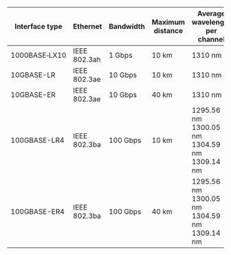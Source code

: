 | Interface type | Ethernet | Bandwidth<br/> | Maximum<br/>distance | Average wavelength<br/>per channel |
| ----- | ----- | ----- | ----- | ----- |
| 1000BASE‑LX10 | IEEE 802.3ah | 1 Gbps | 10 km | 1310 nm |
| 10GBASE-LR | IEEE 802.3ае | 10 Gbps | 10 km | 1310 nm |
| 10GBASE-ER | IEEE 802.3ае | 10 Gbps | 40 km | 1310 nm |
| 100GBASE-LR4 | IEEE 802.3ba | 100 Gbps | 10 km | 1295.56 nm<br/>1300.05 nm<br/>1304.59 nm<br/>1309.14 nm |
| 100GBASE-ER4 | IEEE 802.3ba | 100 Gbps | 40 km | 1295.56 nm<br/>1300.05 nm<br/>1304.59 nm<br/>1309.14 nm |